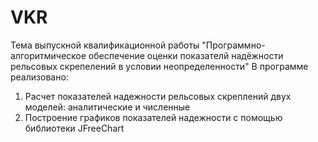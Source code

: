 # VKR
Тема выпускной квалификационной работы
"Программно-алгоритмическое обеспечение оценки показателй надёжности рельсовых скрепелений в условии неопределенности"
В программе реализовано:
1. Расчет показателей надежности рельсовых скреплений двух моделей: аналитические и численные
2. Построение графиков показателей надежности с помощью библиотеки JFreeChart
